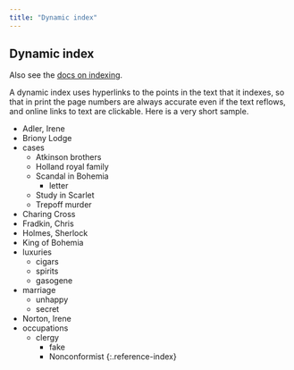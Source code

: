 ```yaml
---
title: "Dynamic index"
---
```


## Dynamic index

Also see the [docs on indexing](https://electricbookworks.github.io/electric-book/docs/editing/indexes.html).

A dynamic index uses hyperlinks to the points in the text that it indexes, so that in print the page numbers are always accurate even if the text reflows, and online links to text are clickable. Here is a very short sample.

- Adler, Irene 
- Briony Lodge
- cases
  - Atkinson brothers
  - Holland royal family
  - Scandal in Bohemia
    - letter
  - Study in Scarlet
  - Trepoff murder
- Charing Cross
- Fradkin, Chris
- Holmes, Sherlock
- King of Bohemia
- luxuries
  - cigars
  - spirits
  - gasogene
- marriage
  - unhappy
  - secret
- Norton, Irene
- occupations
  - clergy
    - fake
    - Nonconformist
{:.reference-index}
